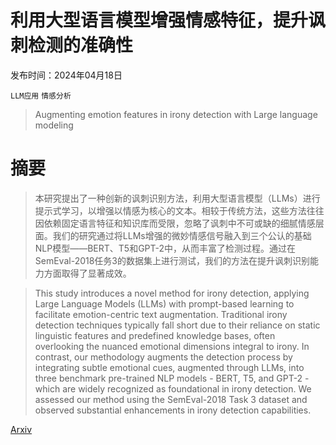 # 利用大型语言模型增强情感特征，提升讽刺检测的准确性

发布时间：2024年04月18日

`LLM应用` `情感分析`

> Augmenting emotion features in irony detection with Large language modeling

# 摘要

> 本研究提出了一种创新的讽刺识别方法，利用大型语言模型（LLMs）进行提示式学习，以增强以情感为核心的文本。相较于传统方法，这些方法往往因依赖固定语言特征和知识库而受限，忽略了讽刺中不可或缺的细腻情感层面。我们的研究通过将LLMs增强的微妙情感信号融入到三个公认的基础NLP模型——BERT、T5和GPT-2中，从而丰富了检测过程。通过在SemEval-2018任务3的数据集上进行测试，我们的方法在提升讽刺识别能力方面取得了显著成效。

> This study introduces a novel method for irony detection, applying Large Language Models (LLMs) with prompt-based learning to facilitate emotion-centric text augmentation. Traditional irony detection techniques typically fall short due to their reliance on static linguistic features and predefined knowledge bases, often overlooking the nuanced emotional dimensions integral to irony. In contrast, our methodology augments the detection process by integrating subtle emotional cues, augmented through LLMs, into three benchmark pre-trained NLP models - BERT, T5, and GPT-2 - which are widely recognized as foundational in irony detection. We assessed our method using the SemEval-2018 Task 3 dataset and observed substantial enhancements in irony detection capabilities.

[Arxiv](https://arxiv.org/abs/2404.12291)